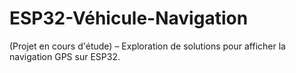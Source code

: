 # ESP32-Véhicule-Navigation
(Projet en cours d'étude) – Exploration de solutions pour afficher la navigation GPS sur ESP32.
